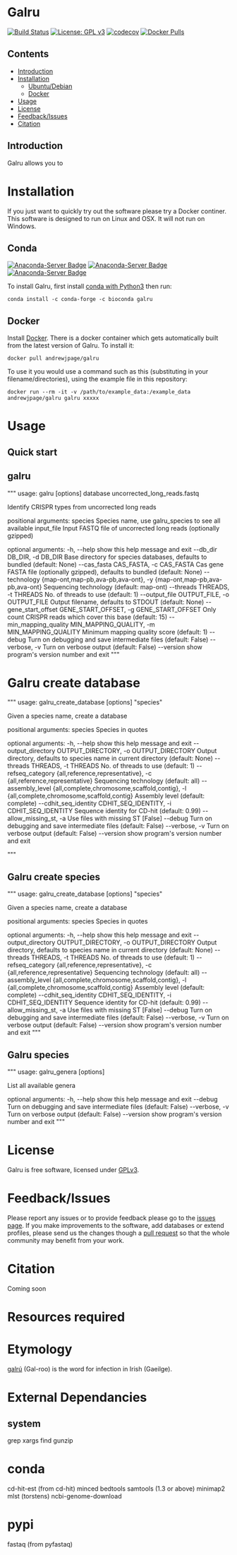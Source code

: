 # Galru
[![Build Status](https://travis-ci.org/quadram-institute-bioscience/galru.svg?branch=master)](https://travis-ci.org/quadram-institute-bioscience/galru)
[![License: GPL v3](https://img.shields.io/badge/License-GPL%20v3-brightgreen.svg)](https://github.com/quadram-institute-bioscience/galru/blob/master/LICENSE)
[![codecov](https://codecov.io/gh/andrewjpage/galru/branch/master/graph/badge.svg)](https://codecov.io/gh/andrewjpage/galru)
[![Docker Pulls](https://img.shields.io/docker/pulls/andrewjpage/galru.svg)](https://hub.docker.com/r/andrewjpage/galru)  

## Contents
  * [Introduction](#introduction)
  * [Installation](#installation)
    * [Ubuntu/Debian](#ubuntudebian)
    * [Docker](#docker)
  * [Usage](#usage)
  * [License](#license)
  * [Feedback/Issues](#feedbackissues)
  * [Citation](#citation)

## Introduction
Galru allows you to 

# Installation
If you just want to quickly try out the software please try a Docker continer. This software is designed to run on Linux and OSX. It will not run on Windows.

## Conda
[![Anaconda-Server Badge](https://anaconda.org/bioconda/galru/badges/latest_release_date.svg)](https://anaconda.org/bioconda/galru)
[![Anaconda-Server Badge](https://anaconda.org/bioconda/galru/badges/platforms.svg)](https://anaconda.org/bioconda/galru)
[![Anaconda-Server Badge](https://anaconda.org/bioconda/galru/badges/downloads.svg)](https://anaconda.org/bioconda/galru)

To install Galru, first install [conda with Python3](https://conda.io/en/latest/miniconda.html) then run:

```
conda install -c conda-forge -c bioconda galru
```

## Docker
Install [Docker](https://www.docker.com/).  There is a docker container which gets automatically built from the latest version of Galru. To install it:

```
docker pull andrewjpage/galru
```

To use it you would use a command such as this (substituting in your filename/directories), using the example file in this repository:
```
docker run --rm -it -v /path/to/example_data:/example_data andrewjpage/galru galru xxxxx
```

# Usage

## Quick start

## galru

"""
usage: galru [options] database uncorrected_long_reads.fastq

Identify CRISPR types from uncorrected long reads

positional arguments:
  species               Species name, use galru_species to see all available
  input_file            Input FASTQ file of uncorrected long reads (optionally
                        gzipped)

optional arguments:
  -h, --help            show this help message and exit
  --db_dir DB_DIR, -d DB_DIR
                        Base directory for species databases, defaults to
                        bundled (default: None)
  --cas_fasta CAS_FASTA, -c CAS_FASTA
                        Cas gene FASTA file (optionally gzipped), defaults to
                        bundled (default: None)
  --technology {map-ont,map-pb,ava-pb,ava-ont}, -y {map-ont,map-pb,ava-pb,ava-ont}
                        Sequencing technology (default: map-ont)
  --threads THREADS, -t THREADS
                        No. of threads to use (default: 1)
  --output_file OUTPUT_FILE, -o OUTPUT_FILE
                        Output filename, defaults to STDOUT (default: None)
  --gene_start_offset GENE_START_OFFSET, -g GENE_START_OFFSET
                        Only count CRISPR reads which cover this base
                        (default: 15)
  --min_mapping_quality MIN_MAPPING_QUALITY, -m MIN_MAPPING_QUALITY
                        Minimum mapping quality score (default: 1)
  --debug               Turn on debugging and save intermediate files
                        (default: False)
  --verbose, -v         Turn on verbose output (default: False)
  --version             show program's version number and exit
"""

# Galru create database
"""
usage: galru_create_database [options] "species"

Given a species name, create a database

positional arguments:
  species               Species in quotes

optional arguments:
  -h, --help            show this help message and exit
  --output_directory OUTPUT_DIRECTORY, -o OUTPUT_DIRECTORY
                        Output directory, defaults to species name in current
                        directory (default: None)
  --threads THREADS, -t THREADS
                        No. of threads to use (default: 1)
  --refseq_category {all,reference,representative}, -c {all,reference,representative}
                        Sequencing technology (default: all)
  --assembly_level {all,complete,chromosome,scaffold,contig}, -l {all,complete,chromosome,scaffold,contig}
                        Assembly level (default: complete)
  --cdhit_seq_identity CDHIT_SEQ_IDENTITY, -i CDHIT_SEQ_IDENTITY
                        Sequence identity for CD-hit (default: 0.99)
  --allow_missing_st, -a
                        Use files with missing ST [False]
  --debug               Turn on debugging and save intermediate files
                        (default: False)
  --verbose, -v         Turn on verbose output (default: False)
  --version             show program's version number and exit

"""

## Galru create species
"""
usage: galru_create_database [options] "species"

Given a species name, create a database

positional arguments:
  species               Species in quotes

optional arguments:
  -h, --help            show this help message and exit
  --output_directory OUTPUT_DIRECTORY, -o OUTPUT_DIRECTORY
                        Output directory, defaults to species name in current
                        directory (default: None)
  --threads THREADS, -t THREADS
                        No. of threads to use (default: 1)
  --refseq_category {all,reference,representative}, -c {all,reference,representative}
                        Sequencing technology (default: all)
  --assembly_level {all,complete,chromosome,scaffold,contig}, -l {all,complete,chromosome,scaffold,contig}
                        Assembly level (default: complete)
  --cdhit_seq_identity CDHIT_SEQ_IDENTITY, -i CDHIT_SEQ_IDENTITY
                        Sequence identity for CD-hit (default: 0.99)
  --allow_missing_st, -a
                        Use files with missing ST [False]
  --debug               Turn on debugging and save intermediate files
                        (default: False)
  --verbose, -v         Turn on verbose output (default: False)
  --version             show program's version number and exit
"""

## Galru species
"""
usage: galru_genera [options]

List all available genera

optional arguments:
  -h, --help     show this help message and exit
  --debug        Turn on debugging and save intermediate files (default:
                 False)
  --verbose, -v  Turn on verbose output (default: False)
  --version      show program's version number and exit
"""




# License
Galru is free software, licensed under [GPLv3](https://raw.githubusercontent.com/quadram-institute-bioscience/galru/master/VERSION/LICENSE).

# Feedback/Issues
Please report any issues or to provide feedback please go to the [issues page](https://github.com/quadram-institute-bioscience/galru/issues). If you make improvements to the software, add databases or extend profiles, please send us the changes though a [pull request](https://github.com/quadram-institute-bioscience/galru/pulls) so that the whole community may benefit from your work.

# Citation
Coming soon

# Resources required


# Etymology
[galrú](https://www.teanglann.ie/en/fgb/galr%C3%BA) (Gal-roo) is the word for infection in Irish (Gaeilge). 


# External Dependancies
## system
grep
xargs
find 
gunzip

# conda
cd-hit-est (from cd-hit)
minced
bedtools
samtools (1.3 or above)
minimap2
mlst (torstens)
ncbi-genome-download 

# pypi
fastaq (from pyfastaq)

